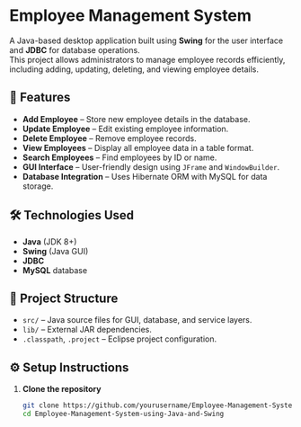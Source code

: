 # Employee Management System

A Java-based desktop application built using **Swing** for the user interface and **JDBC** for database operations.  
This project allows administrators to manage employee records efficiently, including adding, updating, deleting, and viewing employee details.

## 🚀 Features
- **Add Employee** – Store new employee details in the database.
- **Update Employee** – Edit existing employee information.
- **Delete Employee** – Remove employee records.
- **View Employees** – Display all employee data in a table format.
- **Search Employees** – Find employees by ID or name.
- **GUI Interface** – User-friendly design using `JFrame` and `WindowBuilder`.
- **Database Integration** – Uses Hibernate ORM with MySQL for data storage.

## 🛠️ Technologies Used
- **Java** (JDK 8+)
- **Swing** (Java GUI)
- **JDBC**
- **MySQL** database

## 📂 Project Structure
- `src/` – Java source files for GUI, database, and service layers.
- `lib/` – External JAR dependencies.
- `.classpath`, `.project` – Eclipse project configuration.

## ⚙️ Setup Instructions
1. **Clone the repository**
   ```bash
   git clone https://github.com/yourusername/Employee-Management-System-using-Java-and-Swing.git
   cd Employee-Management-System-using-Java-and-Swing
